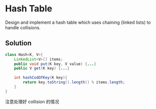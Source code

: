 # Hash Table

Design and implement a hash table which uses chaining (linked lists) to handle collisions.

## Solution

```java
class Hash<K, V>{
    LinkedList<V>[] items;
    public void put(K key, V value) {...}
    public V get(K key) {...}
    
    int hashCodOfKey(K key){
        return key.toString().length() % items.length;
    }
}

```

注意处理好 collision 的情况

